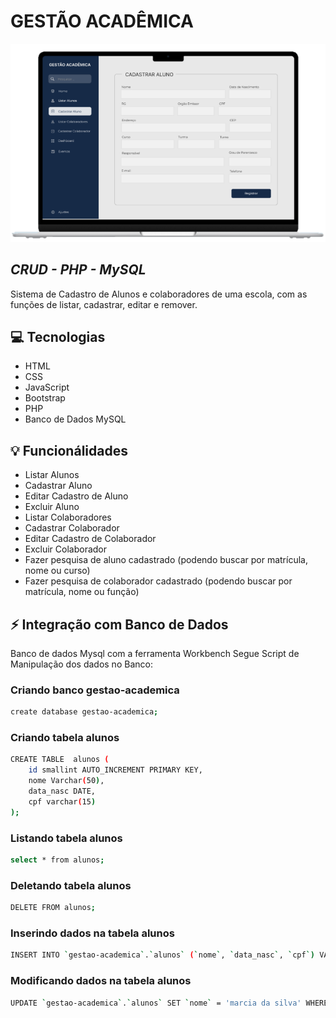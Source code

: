 # GESTÃO ACADÊMICA

![](gestao-academica.png)

## _CRUD - PHP - MySQL_

Sistema de Cadastro de Alunos e colaboradores de uma escola, com as funções de listar, cadastrar, editar e remover.

## 💻 Tecnologias
- HTML
- CSS
- JavaScript
- Bootstrap
- PHP
- Banco de Dados MySQL


## 💡 Funcionálidades

- Listar Alunos
- Cadastrar Aluno
- Editar Cadastro de Aluno
- Excluir Aluno
- Listar Colaboradores
- Cadastrar Colaborador
- Editar Cadastro de Colaborador
- Excluir Colaborador
-  Fazer pesquisa de aluno cadastrado (podendo buscar por matrícula, nome ou curso)
-  Fazer pesquisa de colaborador cadastrado (podendo buscar por matrícula, nome ou função)


## ⚡ Integração com Banco de Dados
Banco de dados Mysql com a ferramenta Workbench
Segue Script de Manipulação dos dados no Banco:


### Criando banco gestao-academica
```sh
create database gestao-academica;
```

### Criando tabela alunos
```sh
CREATE TABLE  alunos (
	id smallint AUTO_INCREMENT PRIMARY KEY,
	nome Varchar(50),
	data_nasc DATE,
	cpf varchar(15) 
);
```

### Listando tabela alunos
```sh
select * from alunos;
```

### Deletando tabela alunos
```sh
DELETE FROM alunos;
```

### Inserindo dados na tabela alunos
```sh
INSERT INTO `gestao-academica`.`alunos` (`nome`, `data_nasc`, `cpf`) VALUES ('julia', '2010-10-10', '10211214588');
```

### Modificando dados na tabela alunos
```sh
UPDATE `gestao-academica`.`alunos` SET `nome` = 'marcia da silva' WHERE (`id` = '3');
```